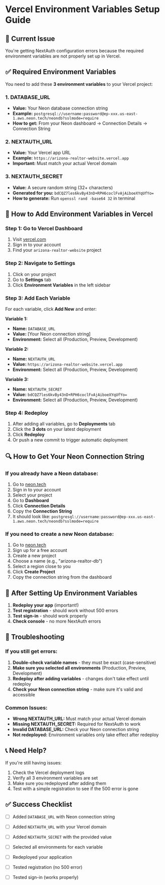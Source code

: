 # Vercel Environment Variables Setup Guide

## 🚨 Current Issue
You're getting NextAuth configuration errors because the required environment variables are not properly set up in Vercel.

## ✅ Required Environment Variables

You need to add these **3 environment variables** to your Vercel project:

### 1. DATABASE_URL
- **Value:** Your Neon database connection string
- **Example:** `postgresql://username:password@ep-xxx.us-east-1.aws.neon.tech/neondb?sslmode=require`
- **How to get:** From your Neon dashboard → Connection Details → Connection String

### 2. NEXTAUTH_URL
- **Value:** Your Vercel app URL
- **Example:** `https://arizona-realtor-website.vercel.app`
- **Important:** Must match your actual Vercel domain

### 3. NEXTAUTH_SECRET
- **Value:** A secure random string (32+ characters)
- **Generated for you:** `bdCQZ7les6kvBy43nD+RPH6coclFvAjAiboeXYqUfYo=`
- **How to generate:** Run `openssl rand -base64 32` in terminal

## 🔧 How to Add Environment Variables in Vercel

### Step 1: Go to Vercel Dashboard
1. Visit [vercel.com](https://vercel.com)
2. Sign in to your account
3. Find your `arizona-realtor-website` project

### Step 2: Navigate to Settings
1. Click on your project
2. Go to **Settings** tab
3. Click **Environment Variables** in the left sidebar

### Step 3: Add Each Variable
For each variable, click **Add New** and enter:

**Variable 1:**
- **Name:** `DATABASE_URL`
- **Value:** [Your Neon connection string]
- **Environment:** Select all (Production, Preview, Development)

**Variable 2:**
- **Name:** `NEXTAUTH_URL`
- **Value:** `https://arizona-realtor-website.vercel.app`
- **Environment:** Select all (Production, Preview, Development)

**Variable 3:**
- **Name:** `NEXTAUTH_SECRET`
- **Value:** `bdCQZ7les6kvBy43nD+RPH6coclFvAjAiboeXYqUfYo=`
- **Environment:** Select all (Production, Preview, Development)

### Step 4: Redeploy
1. After adding all variables, go to **Deployments** tab
2. Click the **3 dots** on your latest deployment
3. Click **Redeploy**
4. Or push a new commit to trigger automatic deployment

## 🔍 How to Get Your Neon Connection String

### If you already have a Neon database:
1. Go to [neon.tech](https://neon.tech)
2. Sign in to your account
3. Select your project
4. Go to **Dashboard**
5. Click **Connection Details**
6. Copy the **Connection String**
7. It should look like: `postgresql://username:password@ep-xxx.us-east-1.aws.neon.tech/neondb?sslmode=require`

### If you need to create a new Neon database:
1. Go to [neon.tech](https://neon.tech)
2. Sign up for a free account
3. Create a new project
4. Choose a name (e.g., "arizona-realtor-db")
5. Select a region close to you
6. Click **Create Project**
7. Copy the connection string from the dashboard

## 🚀 After Setting Up Environment Variables

1. **Redeploy your app** (important!)
2. **Test registration** - should work without 500 errors
3. **Test sign-in** - should work properly
4. **Check console** - no more NextAuth errors

## 🔧 Troubleshooting

### If you still get errors:
1. **Double-check variable names** - they must be exact (case-sensitive)
2. **Make sure you selected all environments** (Production, Preview, Development)
3. **Redeploy after adding variables** - changes don't take effect until redeploy
4. **Check your Neon connection string** - make sure it's valid and accessible

### Common Issues:
- **Wrong NEXTAUTH_URL:** Must match your actual Vercel domain
- **Missing NEXTAUTH_SECRET:** Required for NextAuth to work
- **Invalid DATABASE_URL:** Check your Neon connection string
- **Not redeployed:** Environment variables only take effect after redeploy

## 📞 Need Help?

If you're still having issues:
1. Check the Vercel deployment logs
2. Verify all 3 environment variables are set
3. Make sure you redeployed after adding them
4. Test with a simple registration to see if the 500 error is gone

## ✅ Success Checklist

- [ ] Added `DATABASE_URL` with Neon connection string
- [ ] Added `NEXTAUTH_URL` with your Vercel domain
- [ ] Added `NEXTAUTH_SECRET` with the provided value
- [ ] Selected all environments for each variable
- [ ] Redeployed your application
- [ ] Tested registration (no 500 error)
- [ ] Tested sign-in (works properly)



